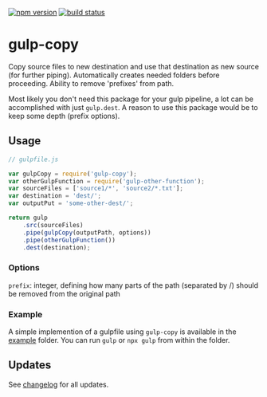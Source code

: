 [![npm version](https://badge.fury.io/js/gulp-copy.svg)](https://www.npmjs.com/package/gulp-copy)
[![build status](https://circleci.com/gh/klaascuvelier/gulp-copy.svg?style=shield&circle-token=1dddfa2a1b153a5e5b7c00598a42b66842169eb2)](https://circleci.com/gh/klaascuvelier/gulp-copy/)

# gulp-copy

Copy source files to new destination and use that destination as new source (for further piping).
Automatically creates needed folders before proceeding. Ability to remove 'prefixes' from path.

Most likely you don't need this package for your gulp pipeline, a lot can be accomplished with just `gulp.dest`.
A reason to use this package would be to keep some depth (prefix options).

## Usage

```js
// gulpfile.js

var gulpCopy = require('gulp-copy');
var otherGulpFunction = require('gulp-other-function');
var sourceFiles = ['source1/*', 'source2/*.txt'];
var destination = 'dest/';
var outputPut = 'some-other-dest/';

return gulp
    .src(sourceFiles)
    .pipe(gulpCopy(outputPath, options))
    .pipe(otherGulpFunction())
    .dest(destination);
```

### Options

`prefix`: integer, defining how many parts of the path (separated by /) should be removed from the original path

### Example

A simple implemention of a gulpfile using `gulp-copy` is available in the [example](./example) folder.
You can run `gulp` or `npx gulp` from within the folder.

## Updates

See [changelog](CHANGELOG.md) for all updates.
